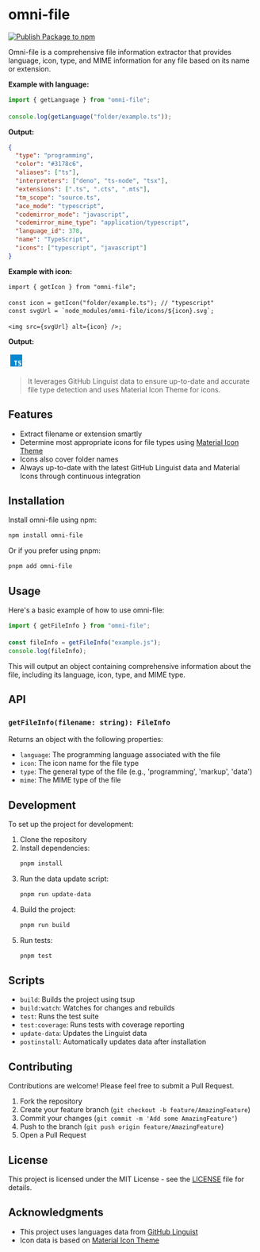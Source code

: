 # omni-file

[![Publish Package to npm](https://github.com/CodyAdam/omni-file/actions/workflows/publish.yml/badge.svg)](https://www.npmjs.com/package/omni-file)

Omni-file is a comprehensive file information extractor that provides language, icon, type, and MIME information for any file based on its name or extension.

**Example with language:**

```typescript
import { getLanguage } from "omni-file";

console.log(getLanguage("folder/example.ts"));
```

**Output:**

```json
{
  "type": "programming",
  "color": "#3178c6",
  "aliases": ["ts"],
  "interpreters": ["deno", "ts-node", "tsx"],
  "extensions": [".ts", ".cts", ".mts"],
  "tm_scope": "source.ts",
  "ace_mode": "typescript",
  "codemirror_mode": "javascript",
  "codemirror_mime_type": "application/typescript",
  "language_id": 378,
  "name": "TypeScript",
  "icons": ["typescript", "javascript"]
}
```

**Example with icon:**

```tsx
import { getIcon } from "omni-file";

const icon = getIcon("folder/example.ts"); // "typescript"
const svgUrl = `node_modules/omni-file/icons/${icon}.svg`;

<img src={svgUrl} alt={icon} />;
```

**Output:**

![TypeScript](https://github.com/CodyAdam/omni-file/raw/main/public/icons/typescript.svg)

> It leverages GitHub Linguist data to ensure up-to-date and accurate file type detection and uses Material Icon Theme for icons.

## Features

- Extract filename or extension smartly
- Determine most appropriate icons for file types using [Material Icon Theme](https://github.com/material-extensions/vscode-material-icon-theme)
- Icons also cover folder names
- Always up-to-date with the latest GitHub Linguist data and Material Icons through continuous integration

## Installation

Install omni-file using npm:

```bash
npm install omni-file
```

Or if you prefer using pnpm:

```bash
pnpm add omni-file
```

## Usage

Here's a basic example of how to use omni-file:

```javascript
import { getFileInfo } from "omni-file";

const fileInfo = getFileInfo("example.js");
console.log(fileInfo);
```

This will output an object containing comprehensive information about the file, including its language, icon, type, and MIME type.

## API

### `getFileInfo(filename: string): FileInfo`

Returns an object with the following properties:

- `language`: The programming language associated with the file
- `icon`: The icon name for the file type
- `type`: The general type of the file (e.g., 'programming', 'markup', 'data')
- `mime`: The MIME type of the file

## Development

To set up the project for development:

1. Clone the repository
2. Install dependencies:
   ```bash
   pnpm install
   ```
3. Run the data update script:
   ```bash
   pnpm run update-data
   ```
4. Build the project:
   ```bash
   pnpm run build
   ```
5. Run tests:
   ```bash
   pnpm test
   ```

## Scripts

- `build`: Builds the project using tsup
- `build:watch`: Watches for changes and rebuilds
- `test`: Runs the test suite
- `test:coverage`: Runs tests with coverage reporting
- `update-data`: Updates the Linguist data
- `postinstall`: Automatically updates data after installation

## Contributing

Contributions are welcome! Please feel free to submit a Pull Request.

1. Fork the repository
2. Create your feature branch (`git checkout -b feature/AmazingFeature`)
3. Commit your changes (`git commit -m 'Add some AmazingFeature'`)
4. Push to the branch (`git push origin feature/AmazingFeature`)
5. Open a Pull Request

## License

This project is licensed under the MIT License - see the [LICENSE](LICENSE) file for details.

## Acknowledgments

- This project uses languages data from [GitHub Linguist](https://github.com/github/linguist)
- Icon data is based on [Material Icon Theme](https://github.com/material-extensions/vscode-material-icon-theme)
